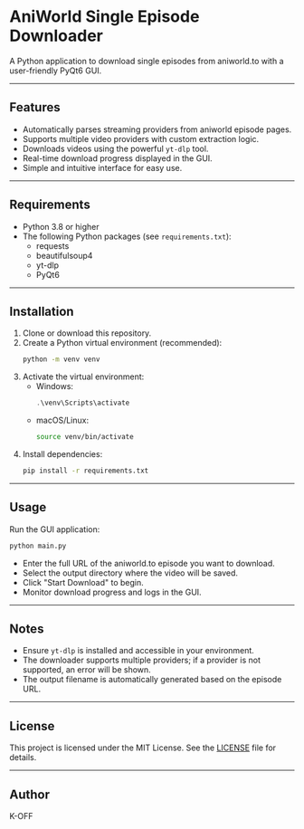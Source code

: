 # AniWorld Single Episode Downloader

A Python application to download single episodes from aniworld.to with a user-friendly PyQt6 GUI.

---

## Features

- Automatically parses streaming providers from aniworld episode pages.
- Supports multiple video providers with custom extraction logic.
- Downloads videos using the powerful `yt-dlp` tool.
- Real-time download progress displayed in the GUI.
- Simple and intuitive interface for easy use.

---

## Requirements

- Python 3.8 or higher
- The following Python packages (see `requirements.txt`):
  - requests
  - beautifulsoup4
  - yt-dlp
  - PyQt6

---

## Installation

1. Clone or download this repository.
2. Create a Python virtual environment (recommended):
   ```bash
   python -m venv venv
   ```
3. Activate the virtual environment:
   - Windows:
     ```powershell
     .\venv\Scripts\activate
     ```
   - macOS/Linux:
     ```bash
     source venv/bin/activate
     ```
4. Install dependencies:
   ```bash
   pip install -r requirements.txt
   ```

---

## Usage

Run the GUI application:

```bash
python main.py
```

- Enter the full URL of the aniworld.to episode you want to download.
- Select the output directory where the video will be saved.
- Click "Start Download" to begin.
- Monitor download progress and logs in the GUI.

---

## Notes

- Ensure `yt-dlp` is installed and accessible in your environment.
- The downloader supports multiple providers; if a provider is not supported, an error will be shown.
- The output filename is automatically generated based on the episode URL.

---

## License

This project is licensed under the MIT License. See the [LICENSE](LICENSE) file for details.

---

## Author

K-OFF
